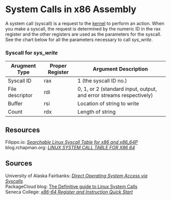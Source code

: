 # System Calls in x86 Assembly
A system call (syscall) is a request to the [kernel](https://www.engineersgarage.com/kernel-programming/) to perform an action. When you make a syscall, the request is determined
by the numeric ID in the rax register and the other registers are used as the parameters for the syscall. See the chart below for all the parameters necessary to call _sys\_write_.

### Syscall for _sys\_write_
| Arugment Type | Proper Register | Argument Description |
| ------------- | --------------- | -------------------- |
| Syscall ID      |         rax        |  1 (the syscall ID no.) |
| File descriptor |         rdi        |  0, 1, or 2 (standard input, output, and error streams respectively) |
| Buffer          |         rsi        |  Location of string to write | 
| Count           |         rdx        |  Length of string |

## Resources
Filippo.io: [_Searchable Linux Syscall Table for x86 and x86_64P_](https://filippo.io/linux-syscall-table/) <br />
blog.rchapman.org: [_LINUX SYSTEM CALL TABLE FOR X86 64_](http://blog.rchapman.org/posts/Linux_System_Call_Table_for_x86_64/) <br />

## Sources
University of Alaska Fairbanks: [_Direct Operating System Access via Syscalls_](https://www.cs.uaf.edu/2017/fall/cs301/lecture/11_17_syscall.html) <br />
PackageCloud blog: [The Definitive guide to Linux System Calls](https://blog.packagecloud.io/eng/2016/04/05/the-definitive-guide-to-linux-system-calls/) <br />
Seneca College: [_x86-64 Register and Instruction Quick Start_](https://wiki.cdot.senecacollege.ca/wiki/X86_64_Register_and_Instruction_Quick_Start) <br />

